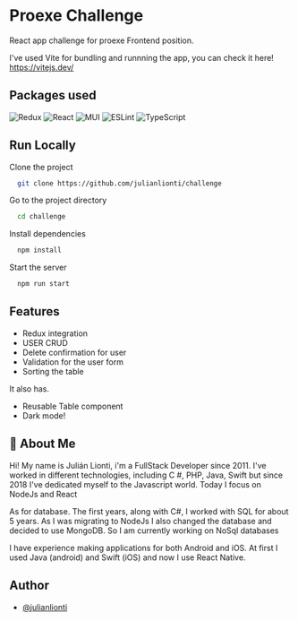 # Proexe Challenge

React app challenge for proexe Frontend position.

I've used Vite for bundling and runnning the app, you can check it here!
https://vitejs.dev/

## Packages used

![Redux](https://img.shields.io/badge/redux-%23593d88.svg?style=for-the-badge&logo=redux&logoColor=white)
![React](https://img.shields.io/badge/react-%2320232a.svg?style=for-the-badge&logo=react&logoColor=%2361DAFB)
![MUI](https://img.shields.io/badge/MUI-%230081CB.svg?style=for-the-badge&logo=material-ui&logoColor=white)
![ESLint](https://img.shields.io/badge/ESLint-4B3263?style=for-the-badge&logo=eslint&logoColor=white)
![TypeScript](https://img.shields.io/badge/typescript-%23007ACC.svg?style=for-the-badge&logo=typescript&logoColor=white)

## Run Locally

Clone the project

```bash
  git clone https://github.com/julianlionti/challenge
```

Go to the project directory

```bash
  cd challenge
```

Install dependencies

```bash
  npm install
```

Start the server

```bash
  npm run start
```

## Features

- Redux integration
- USER CRUD
- Delete confirmation for user
- Validation for the user form
- Sorting the table

It also has.

- Reusable Table component
- Dark mode!

## 🚀 About Me

Hi! My name is Julián Lionti, i'm a FullStack Developer since 2011. I've worked in different technologies, including C #, PHP, Java, Swift but since 2018 I've dedicated myself to the Javascript world. Today I focus on NodeJs and React

As for database. The first years, along with C#, I worked with SQL for about 5 years. As I was migrating to NodeJs I also changed the database and decided to use MongoDB. So I am currently working on NoSql databases

I have experience making applications for both Android and iOS. At first I used Java (android) and Swift (iOS) and now I use React Native.

## Author

- [@julianlionti](https://www.github.com/julianlionti)
